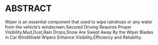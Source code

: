 # ABSTRACT

Wiper is an essential component that used to wipe raindrops or any water from the vehicle’s windscreen.Secured Driving Requires Proper Visibility.Mud,Dust,Rain Drops,Snow Are Swept Away By the Wiper Blades in Car.WindShield Wipers Enhance Visibility,Efficiency and Reliablity. 
